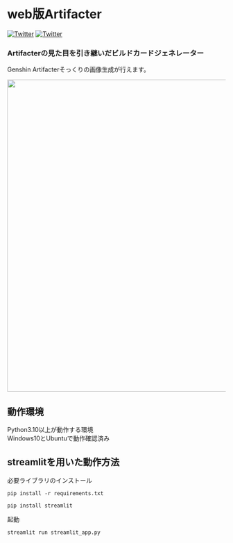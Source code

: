 # web版Artifacter

[![Twitter](https://img.shields.io/badge/Twitter-%40__0kq__-1DA1F2?logo=twitter&style=flat-square)](https://twitter.com/_0kq_)
[![Twitter](https://img.shields.io/badge/Twitter-%40kuroneko_server-1DA1F2?logo=twitter&style=flat-square)](https://twitter.com/kuroneko_server)

### Artifacterの見た目を引き継いだビルドカードジェネレーター  
Genshin Artifacterそっくりの画像生成が行えます。  

<img src="https://user-images.githubusercontent.com/61573675/232234407-85bba40d-59ab-4f1c-846a-4ba711869bc1.png" width=720>


## 動作環境
Python3.10以上が動作する環境  
Windows10とUbuntuで動作確認済み  

## streamlitを用いた動作方法
必要ライブラリのインストール  
```
pip install -r requirements.txt
```
```
pip install streamlit
```
起動
```
streamlit run streamlit_app.py
```
